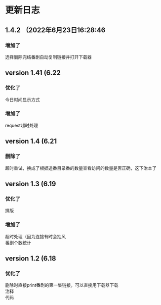 # 更新日志

## 1.4.2 （2022年6月23日16:28:46
### 增加了
选择删除完结番剧自动复制链接并打开下载器
## version  1.41 (6.22  
### 优化了  
今日时间显示方式  
### 增加了  
request超时处理  
  
## version  1.4 (6.21  
### 删除了  
超时重试，换成了根据追番目录番的数量查看访问的数量是否正确，这下治本了  
  
## version  1.3 (6.19  
### 优化了  
排版  
### 增加了  
超时处理（因为连接有时会抽风  
番剧个数统计  
  
## version  1.2 (6.18  
### 优化了  
删除时直接print番剧的第一集链接，可以直接用下载器下载  
注释  
代码  
